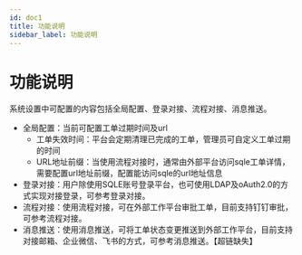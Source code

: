 ```yaml
---
id: doc1
title: 功能说明
sidebar_label: 功能说明
---
```


# 功能说明
系统设置中可配置的内容包括全局配置、登录对接、流程对接、消息推送。

* 全局配置：当前可配置工单过期时间及url
    * 工单失效时间：平台会定期清理已完成的工单，管理员可自定义工单过期的时间
    * URL地址前缀：当使用流程对接时，通常由外部平台访问sqle工单详情，需要配置url地址前缀，配置能访问sqle的url地址信息
* 登录对接：用户除使用SQLE账号登录平台，也可使用LDAP及oAuth2.0的方式实现对接登录，可参考登录对接。
* 流程对接：使用流程对接，可在外部工作平台审批工单，目前支持钉钉审批，可参考流程对接。
* 消息推送：使用消息推送，可将工单状态变更推送到外部工作平台，目前支持对接邮箱、企业微信、飞书的方式，可参考消息推送。【超链缺失】


